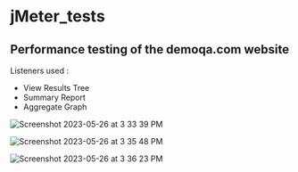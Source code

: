 # jMeter_tests
 ## Performance testing of the demoqa.com website
 Listeners used : 
  * View Results Tree
  * Summary Report
  * Aggregate Graph
  
![Screenshot 2023-05-26 at 3 33 39 PM](https://github.com/AniteiAlina/jMeter_tests/assets/131695035/7787ad4e-9180-4cd5-9894-1a453c0233de)

![Screenshot 2023-05-26 at 3 35 48 PM](https://github.com/AniteiAlina/jMeter_tests/assets/131695035/6d8c8016-f7be-445b-b19f-bc76e0278bda)

![Screenshot 2023-05-26 at 3 36 23 PM](https://github.com/AniteiAlina/jMeter_tests/assets/131695035/cecfb050-46de-4bf6-80a6-b3223fabb1de)
